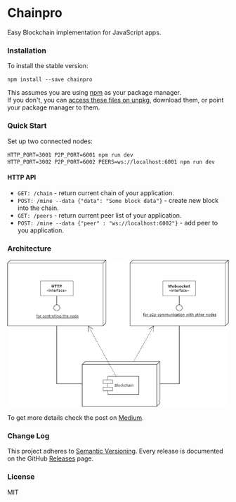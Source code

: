 Chainpro
========
Easy Blockchain implementation for JavaScript apps.  

### Installation

To install the stable version:

```
npm install --save chainpro
```

This assumes you are using [npm](https://www.npmjs.com/) as your package manager.  
If you don't, you can [access these files on unpkg](https://unpkg.com/chainpro/), download them, or point your package manager to them.

### Quick Start

Set up two connected nodes:

```
HTTP_PORT=3001 P2P_PORT=6001 npm run dev
HTTP_PORT=3002 P2P_PORT=6002 PEERS=ws://localhost:6001 npm run dev
```

#### HTTP API

- `GET: /chain` -  return current chain of your application.
- `POST: /mine --data {"data": "Some block data"}` -  create new block into the chain.
- `GET: /peers` -  return current peer list of your application.
- `POST: /mine --data {"peer" : "ws://localhost:6002"}` -  add peer to you application.

### Architecture

![Architecture](Chainpro.png)

To get more details check the post on [Medium](https://).

### Change Log

This project adheres to [Semantic Versioning](http://semver.org/).
Every release is documented on the GitHub [Releases](https://github.com/stremann/chainpro/releases) page.

### License

MIT